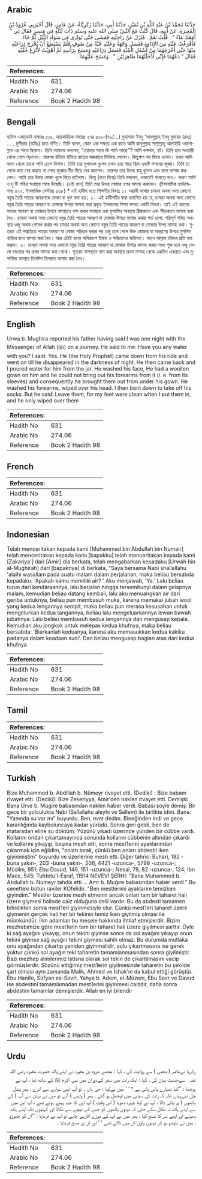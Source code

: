 ## Arabic


<div dir="rtl" lang="ar" style={{fontSize:'larger',backgroundColor:'#f8f9fa',padding:20}}>
حَدَّثَنَا مُحَمَّدُ بْنُ عَبْدِ اللَّهِ بْنِ نُمَيْرٍ، حَدَّثَنَا أَبِي، حَدَّثَنَا زَكَرِيَّاءُ، عَنْ عَامِرٍ، قَالَ أَخْبَرَنِي عُرْوَةُ بْنُ الْمُغِيرَةِ، عَنْ أَبِيهِ، قَالَ كُنْتُ مَعَ النَّبِيِّ صلى الله عليه وسلم ذَاتَ لَيْلَةٍ فِي مَسِيرٍ فَقَالَ لِي ‏"‏ أَمَعَكَ مَاءٌ ‏"‏ ‏.‏ قُلْتُ نَعَمْ ‏.‏ فَنَزَلَ عَنْ رَاحِلَتِهِ فَمَشَى حَتَّى تَوَارَى فِي سَوَادِ اللَّيْلِ ثُمَّ جَاءَ فَأَفْرَغْتُ عَلَيْهِ مِنَ الإِدَاوَةِ فَغَسَلَ وَجْهَهُ وَعَلَيْهِ جُبَّةٌ مِنْ صُوفٍ فَلَمْ يَسْتَطِعْ أَنْ يُخْرِجَ ذِرَاعَيْهِ مِنْهَا حَتَّى أَخْرَجَهُمَا مِنْ أَسْفَلِ الْجُبَّةِ فَغَسَلَ ذِرَاعَيْهِ وَمَسَحَ بِرَأْسِهِ ثُمَّ أَهْوَيْتُ لأَنْزِعَ خُفَّيْهِ فَقَالَ ‏"‏ دَعْهُمَا فَإِنِّي أَدْخَلْتُهُمَا طَاهِرَتَيْنِ ‏"‏ ‏.‏ وَمَسَحَ عَلَيْهِمَا ‏.‏
</div>
<div style={{backgroundColor:'#f8f9fa',padding:20, marginBottom: 10}}><table> <thead> <tr> <th>References:</th> <th></th> </tr> </thead> <tbody><tr><td>Hadith No</td><td>631</td></tr><tr><td>Arabic No</td><td>274.06</td></tr><tr><td>Reference</td><td>Book 2 Hadith 98</td></tr></tbody></table></div>

## Bengali


<div dir="ltr" lang="bn" style={{fontSize:'larger',backgroundColor:'#f8f9fa',padding:20}}>
হাদিস একাডেমি নাম্বারঃ ৫১৯, আন্তর্জাতিক নাম্বারঃ ২৭৪ ৫১৯-(৭৯/...) মুহাম্মাদ ইবনু 'আবদুল্লাহ ইবনু নুমায়র (রহঃ) ..... মুগীরাহ (রাযিঃ) হতে বর্ণিত। তিনি বলেন, কোন এক সফরে এক রাতে আমি রাসূলুল্লাহ সাল্লাল্লাহু আলাইহি ওয়াসাল্লাম এর সাথে ছিলাম। তিনি আমাকে বললেন, “তোমার সাথে কি পানি আছে"? আমি বললাম, হ্যাঁ। তিনি তার সওয়ারী থেকে নেমে পড়লেন। তারপর হাঁটতে হাঁটতে রাতের অন্ধকারে মিলিয়ে গেলেন। কিছুক্ষণ পর ফিরে এলেন। তখন আমি বদনা থেকে তাকে পানি ঢেলে দিলাম। তিনি তার মুখমণ্ডল ধুলেন তখন তার গায়ে ছিল একটি পশমের জুব্বা। তিনি তা থেকে হাত বের করতে না পেরে জুব্বার নীচ দিয়ে বের করলেন। তারপর তার উভয় বাহু ধুলেন এবং মাথা মাসাহ করলেন। আমি তার উভয় মোজা খুলে দিতে চাইলাম। কিন্তু (বাধা দিয়ে) তিনি বললেন, ওভাবেই থাকতে দাও। কারণ আমি ও দু'টি পবিত্র অবস্থায় পায়ে দিয়েছি। (এই বলে) তিনি তার উভয় মোযার ওপর মাসাহ করলেন। (ইসলামিক ফাউন্ডেশনঃ ৫২২, ইসলামিক সেন্টারঃ ৫৩৮) * এই হাদীস হতে শিক্ষণীয় বিষয়: ১। আরবী ভাষায় চামড়া অথবা অন্য কোনো বস্তুর তৈরি পায়ের আবরণকে মোজা বা খুফ বলা হয়। ২। এই হাদীসটির দ্বারা প্রমাণিত হয় যে, চামড়া অথবা অন্য কোনো বস্তুর তৈরি পায়ের আবরণ বা মোজার উপরে মাসাহ করা প্রকৃত ইসলামের শিক্ষা সম্মত একটি বিধান। তাই এই ধরণের পায়ের আবরণ বা মোজার উপরে বাসস্থানে বাস করার অবস্থায় এবং মুসাফির অবস্থায় গ্রীষ্মকালে এবং শীতকালে মাসাহ করা বৈধ। চামড়া অথবা অন্য কোনো বস্তুর তৈরি পায়ের আবরণ বা মোজার উপরে মাসাহ করার শর্ত হলো: পরিপূর্ণ পবিত্র অবস্থায় ওজু অথবা গোসল করার পর চামড়া অথবা অন্য কোনো বস্তুর তৈরি পায়ের আবরণ বা মোজার উপর মাসাহ করা। সুতরাং এই পদ্ধতিতে পায়ের আবরণ বা মোজা পরিধান করার পর ওজু চলে গেলে উক্ত মোজার বা অবরণের উপরে মুসলিম ব্যক্তির জন্য মাসাহ করা বৈধ। আর এটাই হলো অধিকাংশ ইমাম ও পণ্ডিতদের অভিমত। মহান আল্লাহ তাঁদের প্রতি দয়া করুন। ৩। চামড়া অথবা অন্য কোনো বস্তুর তৈরি পায়ের আবরণ বা মোজার উপরে মাসাহ করার সময় শুরু হবে ওজু ভেঙ্গে যাওয়ার পর প্রথম মাসাহ করা থেকে। সুতরাং বাসস্থানে বাস করা অবস্থায় প্রথম মাসাহ থেকে একদিন একরাত এবং মুসাফির অবস্থায় তিনদিন তিনরাত মাসাহ করা বৈধ।
</div>
<div style={{backgroundColor:'#f8f9fa',padding:20, marginBottom: 10}}><table> <thead> <tr> <th>References:</th> <th></th> </tr> </thead> <tbody><tr><td>Hadith No</td><td>631</td></tr><tr><td>Arabic No</td><td>274.06</td></tr><tr><td>Reference</td><td>Book 2 Hadith 98</td></tr></tbody></table></div>

## English


<div dir="ltr" lang="en" style={{fontSize:'larger',backgroundColor:'#f8f9fa',padding:20}}>
Urwa b. Mughira reported his father having said:I was one night with the Messenger of Allah (ﷺ) on a journey. He said to me: Have you any water with you? I said: Yes. He (the Holy Prophet) came down from his ride and went on till he disappeared in the darkness of night. He then came back and I poured water for him from the jar. He washed his face, He had a woollen gown on him and he could not bring out his forearms from it (i. e. from its sleeves) and consequently he brought them out from under his gown. He washed his forearms, wiped over his head. I then bent down to take off his socks. But he said: Leave them, for my feet were clean when I put them in, and he only wiped over them
</div>
<div style={{backgroundColor:'#f8f9fa',padding:20, marginBottom: 10}}><table> <thead> <tr> <th>References:</th> <th></th> </tr> </thead> <tbody><tr><td>Hadith No</td><td>631</td></tr><tr><td>Arabic No</td><td>274.06</td></tr><tr><td>Reference</td><td>Book 2 Hadith 98</td></tr></tbody></table></div>

## French


<div dir="ltr" lang="fr" style={{fontSize:'larger',backgroundColor:'#f8f9fa',padding:20}}>

</div>
<div style={{backgroundColor:'#f8f9fa',padding:20, marginBottom: 10}}><table> <thead> <tr> <th>References:</th> <th></th> </tr> </thead> <tbody><tr><td>Hadith No</td><td>631</td></tr><tr><td>Arabic No</td><td>274.06</td></tr><tr><td>Reference</td><td>Book 2 Hadith 98</td></tr></tbody></table></div>

## Indonesian


<div dir="ltr" lang="id" style={{fontSize:'larger',backgroundColor:'#f8f9fa',padding:20}}>
Telah menceritakan kepada kami [Muhammad bin Abdullah bin Numair] telah menceritakan kepada kami [bapakku] telah menceritakan kepada kami [Zakariya'] dari [Amir] dia berkata, telah mengabarkan kepadaku [Urwah bin al-Mughirah] dari [bapaknya] di berkata, "Saya bersama Nabi shallallahu 'alaihi wasallam pada suatu malam dalam perjalanan, maka beliau bersabda kepadaku: 'Apakah kamu memiliki air? ' Aku menjawab, 'Ya.' Lalu beliau turun dari kendaraannya, lalu berjalan hingga tersembunyi dalam gelapnya malam, kemudian beliau datang kembali, lalu aku menuangkan air dari geriba untuknya, beliau pun membasuh muka, karena memakai jubah wool yang kedua lengannya sempit, maka beliau pun merasa kesusahan untuk mengelurkan kedua tangannya, beliau lalu mengeluarkannya lewan bawah jubahnya. Lalu beliau membasuh kedua lengannya dan mengusap kepala. Kemudian aku jongkok untuk melepas kedua khufnya, maka beliau bersabda: 'Biarkanlah keduanya, karena aku memasukkan kedua kakiku padanya dalam keadaan suci'. Dan beliau mengusap bagian atas dari kedua khufnya
</div>
<div style={{backgroundColor:'#f8f9fa',padding:20, marginBottom: 10}}><table> <thead> <tr> <th>References:</th> <th></th> </tr> </thead> <tbody><tr><td>Hadith No</td><td>631</td></tr><tr><td>Arabic No</td><td>274.06</td></tr><tr><td>Reference</td><td>Book 2 Hadith 98</td></tr></tbody></table></div>

## Tamil


<div dir="ltr" lang="ta" style={{fontSize:'larger',backgroundColor:'#f8f9fa',padding:20}}>

</div>
<div style={{backgroundColor:'#f8f9fa',padding:20, marginBottom: 10}}><table> <thead> <tr> <th>References:</th> <th></th> </tr> </thead> <tbody><tr><td>Hadith No</td><td>631</td></tr><tr><td>Arabic No</td><td>274.06</td></tr><tr><td>Reference</td><td>Book 2 Hadith 98</td></tr></tbody></table></div>

## Turkish


<div dir="ltr" lang="tr" style={{fontSize:'larger',backgroundColor:'#f8f9fa',padding:20}}>
Bize Muhammed b. Abdillah b. Nümeyr rivayet etti. (Dediki) : Bize babam rivayet etti. (Dediki): Bize Zekeriyya, Amir'den naklen rivayet etti. Demişki Bana Urve b. Mugire babasından naklen haber verdi. Babası şöyle demiş: Bir gece bir yolculukta Nebi (Sallallahu aleyhi ve Sellem) ile birlikte idim. Bana: "Yanında su var mı" buyurdu. Ben, evet dedim. Bineğinden indi ve gece karanlığında kayboluncaya kadar yürüdü. Sonra geri geldi, ben de mataradan eline su döktüm. Yüzünü yıkadı üzerinde yünden bir cübbe vardı. Kollarını ondan çıkartamayınca sonunda kollarını cübbenin altından çıkardı ve kollarını yıkayıp, başına mesh etti, sonra mest1erini ayaklarından çıkarmak için eğildim, "onları bırak, çünkü ben onları abdestli iken giyinmiştim" buyurdu ve üzerlerine mesh etti. Diğer tahric: Buhari, 182 -buna yakın-, 203 -buna yakın-, 206, 4421 -uzunca-, 5799 -uzunca-; Müslim, 951; Ebu Davud, 149, 151 -uzunca-; Nesai, 79, 82 -uzunca-, 124; İbn Mace, 545; Tuhfetu'l-Eşraf, 11514 NEVEVİ ŞERHİ: "Bana Muhammed b. Abdullah b. Numeyr tahdis etti ... Amr b. Muğıre babasından haber verdi." Bu senetteki bütün raviler KOfelidir. "Ben mestlerimi ayaklarım temizken giyindim." Mestler üzerine mesh etmenin ancak onları tam bir taharet hali üzere giymesi halinde caiz olduğuna delil vardır. Bu da abdesti tamamen bitirdikten sonra mest1eri giyinmesiyle olur. Çünkü mest1eri taharet üzere giymenin gerçek hali her bir tekinin temiz iken giyilmiş olması ile mümkündür. İlim adamları bu mesele hakkında ihtilaf etmişlerdir. Bizim mezhebimize göre mest1erin tam bir taharet hali üzere giyilmesi şarttır. Öyle ki sağ ayağını yıkayıp, onun tekini giyinse sonra da sol ayağını yıkayıp onun tekini giyinse sağ ayağın tekini giymesi sahih olmaz. Bu durumda mutlaka onu ayağından çıkartıp yeniden giyinmelidir, solu çıkartmasına ise gerek yoktur çünkü sol ayağın teki taharetin tamamlanmasından sonra giyilmiştir. Bazı mezhep alimlerimiz istisna olarak sol tekin de çıkartılmasını vacip görmüşlerdir. Sözünü ettiğimiz mest1erin giyilmesinde taharetin bu şekilde şart olması aynı zamanda Malik, Ahmed ve İshak'ın da kabul ettiği görüştür. Ebu Hanife, Süfyan es-Sevrl, Yahya b. Adem, el-Müzenı, Ebu Sevr ve Davud ise abdestini tamamlamadan mest1erini giyinmesi caizdir, daha sonra abdestini tamamlar demişlerdir. Allah en iyi bilendir
</div>
<div style={{backgroundColor:'#f8f9fa',padding:20, marginBottom: 10}}><table> <thead> <tr> <th>References:</th> <th></th> </tr> </thead> <tbody><tr><td>Hadith No</td><td>631</td></tr><tr><td>Arabic No</td><td>274.06</td></tr><tr><td>Reference</td><td>Book 2 Hadith 98</td></tr></tbody></table></div>

## Urdu


<div dir="rtl" lang="ur" style={{fontSize:'larger',backgroundColor:'#f8f9fa',padding:20}}>
زکریا نےعامر ( شعبی ) سے روایت کی ، کہا : مجھے عروہ بن مغیرہ نے اپنے والد حضرت مغیرہ ‌رضی ‌اللہ ‌عنہ ‌ ‌ سےحدیث بیان کی ، کہا : ایک رات میں سفر کےدوران میں نبی اکرم ﷺ کے ساتھ تھا ، آپ نے پوچھا : ’’کیا تمہارے پاس پانی ہے ؟ ‘ ‘ میں نےکہا : جی ہاں ۔ تو آپ اپنی سواری سے اترے ، پھر پیدل چل دیےیہاں تک کہ رات کی سیاہی میں اوجھل ہو گئے ، پھر ( واپس ) آئے تو میں نے برتن سے آپ ( کے ہاتھوں ) پر پانی ڈالا ، آپ نے اپنا چہرہ دھویا ( اس وقت ) آپ اون کا جبہ پہنے ہوئے تھے ، آپ اس میں سے اپنے ہاتھ نہ نکال سکے حتی کہ دونوں ہاتھوں کو جبے کے نیچے سے نکالا اور کہنیوں تک اپنے ہاتھ دھوئے اور اپنے سر کا مسح کیا ، پھر میں نے آپ کے موزے اتارنے چاہے تو آپ نے فرمایا : ’’ان کو چھوڑو ، میں نے باوضو ہو کر دونوں پاؤں ان میں ڈالے تھے ‘ ‘ اور ان پر مسح فرمایا ۔
</div>
<div style={{backgroundColor:'#f8f9fa',padding:20, marginBottom: 10}}><table> <thead> <tr> <th>References:</th> <th></th> </tr> </thead> <tbody><tr><td>Hadith No</td><td>631</td></tr><tr><td>Arabic No</td><td>274.06</td></tr><tr><td>Reference</td><td>Book 2 Hadith 98</td></tr></tbody></table></div>